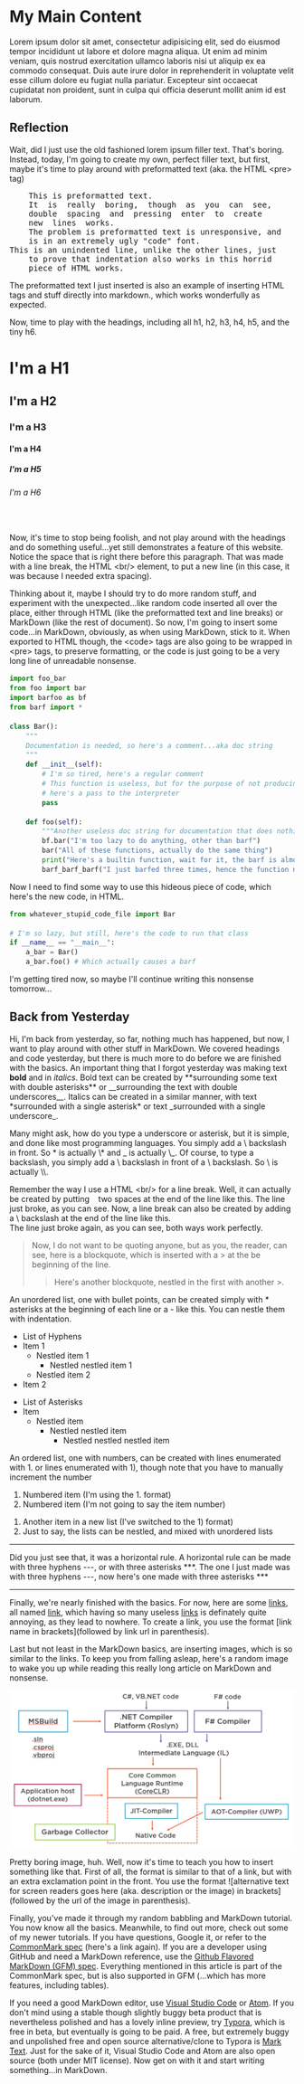 # My Main Content

Lorem ipsum dolor sit amet, consectetur adipisicing elit, sed do eiusmod tempor incididunt ut labore et dolore magna aliqua. Ut enim ad minim veniam, quis nostrud exercitation ullamco laboris nisi ut aliquip ex ea commodo consequat. Duis aute irure dolor in reprehenderit in voluptate velit esse cillum dolore eu fugiat nulla pariatur. Excepteur sint occaecat cupidatat non proident, sunt in culpa qui officia deserunt mollit anim id est laborum.

## Reflection

Wait, did I just use the old fashioned lorem ipsum filler text. That's boring. Instead, today, I'm going to create my own, perfect filler text, but first, maybe it's time to play around with preformatted text (aka. the HTML &lt;pre&gt; tag)

<pre>
    This is preformatted text.
    It  is  really  boring,  though  as  you  can  see,
    double  spacing  and  pressing  enter  to  create
    new  lines  works.
    The problem is preformatted text is unresponsive, and
    is in an extremely ugly "code" font.
This is an unindented line, unlike the other lines, just
    to prove that indentation also works in this horrid
    piece of HTML works.
</pre>

The preformatted text I just inserted is also an example of inserting HTML tags and stuff directly into markdown., which works wonderfully as expected.

Now, time to play with the headings, including all h1, h2, h3, h4, h5, and the tiny h6.

# I'm a H1
## I'm a H2
### I'm a H3
#### I'm a H4
##### I'm a H5
###### I'm a H6

<br/>

Now, it's time to stop being foolish, and not play around with the headings and do something useful...yet still demonstrates a feature of this website. Notice the space that is right there before this paragraph. That was made with a line break, the HTML &lt;br/&gt; element, to put a new line (in this case, it was because I needed extra spacing).

Thinking about it, maybe I should try to do more random stuff, and experiment with the unexpected…like random code inserted all over the place, either through HTML (like the preformatted text and line breaks) or MarkDown (like the rest of document). So now, I'm going to insert some code…in MarkDown, obviously, as when using MarkDown, stick to it. When exported to HTML though, the &lt;code&gt; tags are also going to be wrapped in &lt;pre&gt; tags, to preserve formatting, or the code is just going to be a very long line of unreadable nonsense.

```python
import foo_bar
from foo import bar
import barfoo as bf
from barf import *

class Bar():
    """
    Documentation is needed, so here's a comment...aka doc string
    """
    def __init__(self):
        # I'm so tired, here's a regular comment
        # This function is useless, but for the purpose of not producing errors,
        # here's a pass to the interpreter
        pass

    def foo(self):
        """Another useless doc string for documentation that does nothing"""
        bf.bar("I'm too lazy to do anything, other than barf")
        bar("All of these functions, actually do the same thing")
        print("Here's a builtin function, wait for it, the barf is almost here")
        barf_barf_barf("I just barfed three times, hence the function name")
```

Now I need to find some way to use this hideous piece of code, which here's the new code, in HTML.

```python
from whatever_stupid_code_file import Bar

# I'm so lazy, but still, here's the code to run that class
if __name__ == "__main__":
    a_bar = Bar()
    a_bar.foo() # Which actually causes a barf
```

I'm getting tired now, so maybe I'll continue writing this nonsense tomorrow...

## Back from Yesterday

Hi, I'm back from yesterday, so far, nothing much has happened, but now, I want to play around with other stuff in MarkDown. We covered headings and code yesterday, but there is much more to do before we are finished with the basics. An important thing that I forgot yesterday was making text **bold** and in *italics*. Bold text can be created by \*\*surrounding some text with double asterisks\*\* or \_\_surrounding the text with double underscores\_\_. Italics can be created in a similar manner, with text \*surrounded with a single asterisk\* or text \_surrounded with a single underscore\_.

Many might ask, how do you type a underscore or asterisk, but it is simple, and done like most programming languages. You simply add a \\ backslash in front. So \* is actually \\\* and \_ is actually \\\_. Of course, to type a backslash, you simply add a \\ backslash in front of a \\ backslash. So \\ is actually \\\\.

Remember the way I use a HTML &lt;br/&gt; for a line break. Well, it can actually be created by putting &nbsp;&nbsp; two spaces at the end of the line like this.
The line just broke, as you can see. Now, a line break can also be created by adding a \\ backslash at the end of the line like this.\
The line just broke again, as you can see, both ways work perfectly.

> Now, I do not want to be quoting anyone, but as you, the reader, can see, here is a blockquote, which is inserted with a &gt; at the be beginning of the line.
> > Here's another blockquote, nestled in the first with another &gt;.

An unordered list, one with bullet points, can be created simply with \* asterisks at the beginning of each line or a - like this. You can nestle them with indentation.

- List of Hyphens
- Item 1
    - Nestled item 1
        - Nestled nestled item 1
    - Nestled item 2
- Item 2

* List of Asterisks
* Item
    * Nestled item
        * Nestled nestled item
            * Nestled nestled nestled item

An ordered list, one with numbers, can be created with lines enumerated with 1. or lines enumerated with 1), though note that you have to manually increment the number

1. Numbered item (I'm using the 1. format)
2. Numbered item (I'm not going to say the item number)

1) Another item in a new list (I've switched to the 1) format)
2) Just to say, the lists can be nestled, and mixed with unordered lists

---

Did you just see that, it was a horizontal rule. A horizontal rule can be made with three hyphens ---, or with three asterisks \*\*\*. The one I just made was with three hyphens ---, now here's one made with three asterisks \*\*\*

***

Finally, we're nearly finished with the basics. For now, here are some [links](#), all named [link](#), which having so many useless [links](#) is definately quite annoying, as they lead to nowhere. To create a link, you use the format \[link name in brackets\]\(followed by link url in parenthesis\).

Last but not least in the MarkDown basics, are inserting images, which is so similar to the links. To keep you from falling asleap, here's a random image to wake you up while reading this really long article on MarkDown and nonsense.

![A diagram of how compilation and execution for the .NET Framework works](/static/clr-process.png)

Pretty boring image, huh. Well, now it's time to teach you how to insert something like that. First of all, the format is similar to that of a link, but with an extra exclamation point in the front. You use the format !\[alternative text for screen readers goes here (aka. description or the image) in brackets\]\(followed by the url of the image in parenthesis\).

Finally, you've made it through my random babbling and MarkDown tutorial. You now know all the basics. Meanwhile, to find out more, check out some of my newer tutorials. If you have questions, Google it, or refer to the [CommonMark spec](https://spec.commonmark.org) (here's a link again). If you are a developer using GitHub and need a MarkDown reference, use the [Github Flavored MarkDown (GFM) spec](https://github.github.com/gfm/). Everything mentioned in this article is part of the CommonMark spec, but is also supported in GFM (...which has more features, including tables).

If you need a good MarkDown editor, use [Visual Studio Code](https://code.visualstudio.com) or [Atom](https://atom.io). If you don't mind using a stable though slightly buggy beta product that is nevertheless polished and has a lovely inline preview, try [Typora](https://typora.io), which is free in beta, but eventually is going to be paid. A free, but extremely buggy and unpolished free and open source alternative/clone to Typora is [Mark Text](https://marktext.app). Just for the sake of it, Visual Studio Code and Atom are also open source (both under MIT license). Now get on with it and start writing something...in MarkDown.
